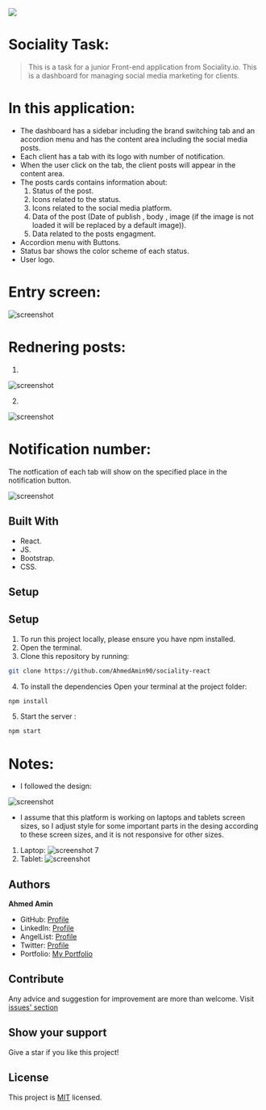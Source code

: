 ![](https://sociality.io/tr/assets/images/sociality-logo.svg)
# Sociality Task:
 
> This is a task for a junior Front-end application from Sociality.io. This is a dashboard for managing social media marketing for clients.

# In this application:
- The dashboard has a sidebar including the brand switching tab and an accordion menu and has the content area including the social media posts.
- Each client has a tab with its logo with number of notification.
- When the user click on the tab, the client posts will appear in the content area.
- The posts cards contains information about:
    1. Status of the post.
    2. Icons related to the status.
    3. Icons related to the social media platform.
    4. Data of the post (Date of publish , body , image (if the image is not loaded it will be replaced by a default image)).
    5. Data related to the posts engagment.
- Accordion menu with Buttons.
- Status bar shows the color scheme of each status.
- User logo.

# Entry screen:
![screenshot](src/assets/imgs/home-app.png) 

# Rednering posts:
1. 
![screenshot](src/assets/imgs/render-posts.png) 

2.
![screenshot](src/assets/imgs/no-img.png) 

# Notification number:
The notfication of each tab will show on the specified place in the notification button.

![screenshot](src/assets/imgs/notification-number.png) 




## Built With
- React.
- JS.
- Bootstrap.
- CSS.

## Setup

## Setup

1. To run this project locally, please ensure you have npm installed.
2. Open the terminal.
3. Clone this repository by running:

```bash
git clone https://github.com/AhmedAmin90/sociality-react
```

4. To install the dependencies Open your terminal at the project folder: 

```bash
npm install
```

5. Start the server :

```bash
npm start
```

# Notes:
- I followed the design:

![screenshot](src/assets/imgs/design.png) 
- I assume that this platform is working on laptops and tablets screen sizes, so I adjust style for some important parts in the desing according to these screen sizes, and it is not responsive for other sizes. 
1. Laptop:
![screenshot](src/assets/imgs/res-laptop.png) 7
2. Tablet:
![screenshot](src/assets/imgs/res-tab.png) 



## Authors

**Ahmed Amin** 
- GitHub: [Profile](https://github.com/AhmedAmin90)
- LinkedIn: [Profile](https://www.linkedin.com/in/web-developer/)
- AngelList: [Profile](https://angel.co/u/ahmed-amin-22)
- Twitter: [Profile](https://twitter.com/AhmedAmin12383)
- Portfolio: [My Portfolio](https://amin-dev-me.netlify.app/)



## Contribute
Any advice and suggestion for improvement are more than welcome.
Visit [issues' section](https://github.com/AhmedAmin90/sociality-react/issues)

## Show your support
Give a star if you like this project!

## License
<p>This project is <a href="./LICENSE">MIT</a> licensed.</p>